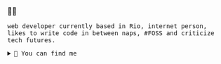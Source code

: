 ### 👋🥝
<samp>

web developer currently based in Rio, internet person, likes to write code in between naps, #FOSS and criticize tech futures.

<details>
  <summary>🦀 You can find me</summary>
  <br>
  
 [<img src='https://cdn.jsdelivr.net/npm/simple-icons@3.0.1/icons/linkedin.svg' alt='Linkedin' height='20' style="margin-right: 10px">](https://www.linkedin.com/in/erick-rosa-1465a07a/) 
  <br>  
#### 🐙 Feel free to contact me and thanks for visiting.
</samp>
 

